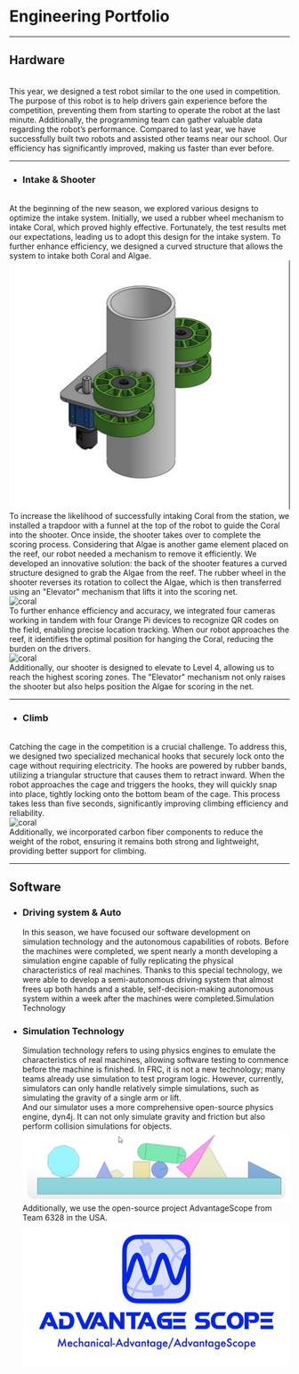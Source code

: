 # Engineering Portfolio
---
## Hardware
<br> 
This year, we designed a test robot similar to the one used in competition. The purpose of this robot is to help drivers gain experience before the competition, preventing them from starting to operate the robot at the last minute. Additionally, the programming team can gather valuable data regarding the robot’s performance. Compared to last year, we have successfully built two robots and assisted other teams near our school. Our efficiency has significantly improved, making us faster than ever before.

---


+ ### Intake & Shooter
<br>At the beginning of the new season, we explored various designs to optimize the intake system. Initially, we used a rubber wheel mechanism to intake Coral, which proved highly effective. Fortunately, the test results met our expectations, leading us to adopt this design for the intake system. To further enhance efficiency, we designed a curved structure that allows the system to intake both Coral and Algae.
<br>![coral](simulate.jpg)
<br>
To increase the likelihood of successfully intaking Coral from the station, we installed a trapdoor with a funnel at the top of the robot to guide the Coral into the shooter. Once inside, the shooter takes over to complete the scoring process.
Considering that Algae is another game element placed on the reef, our robot needed a mechanism to remove it efficiently. We developed an innovative solution: the back of the shooter features a curved structure designed to grab the Algae from the reef. The rubber wheel in the shooter reverses its rotation to collect the Algae, which is then transferred using an "Elevator" mechanism that lifts it into the scoring net.
<br>![coral](algae.jpg)
<br>
To further enhance efficiency and accuracy, we integrated four cameras working in tandem with four Orange Pi devices to recognize QR codes on the field, enabling precise location tracking. When our robot approaches the reef, it identifies the optimal position for hanging the Coral, reducing the burden on the drivers. 
<br>![coral](orange.jpg)
<br>
Additionally, our shooter is designed to elevate to Level 4, allowing us to reach the highest scoring zones. The "Elevator" mechanism not only raises the shooter but also helps position the Algae for scoring in the net.

---
+ ### Climb
<br>Catching the cage in the competition is a crucial challenge. To address this, we designed two specialized mechanical hooks that securely lock onto the cage without requiring electricity.
The hooks are powered by rubber bands, utilizing a triangular structure that causes them to retract inward. When the robot approaches the cage and triggers the hooks, they will quickly snap into place, tightly locking onto the bottom beam of the cage. This process takes less than five seconds, significantly improving climbing efficiency and reliability.
<br>![coral](hook.jpg)
<br>
Additionally, we incorporated carbon fiber components to reduce the weight of the robot, ensuring it remains both strong and lightweight, providing better support for climbing.


---
## Software

+ ### Driving system & Auto
    In this season, we have focused our software development on simulation technology and the autonomous capabilities of robots. Before the machines were completed, we spent nearly a month developing a simulation engine capable of fully replicating the physical characteristics of real machines. Thanks to this special technology, we were able to develop a semi-autonomous driving system that almost frees up both hands and a stable, self-decision-making autonomous system within a week after the machines were completed.Simulation Technology



+ ### Simulation Technology
    Simulation technology refers to using physics engines to emulate the characteristics of real machines, allowing software testing to commence before the machine is finished. In FRC, it is not a new technology; many teams already use simulation to test program logic. However, currently, simulators can only handle relatively simple simulations, such as simulating the gravity of a single arm or lift. <br> And our simulator uses a more comprehensive open-source physics engine, dyn4j. It can not only simulate gravity and friction but also perform collision simulations for objects.![dyn4j](dyn4j.PNG) <br> Additionally, we use the open-source project AdvantageScope from Team 6328 in the USA.
    ![AdvantageScope](image.png)